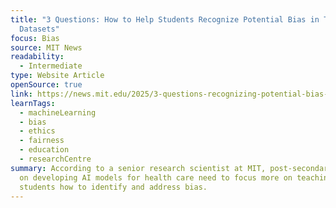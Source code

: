 ```yaml
---
title: "3 Questions: How to Help Students Recognize Potential Bias in Their AI
  Datasets"
focus: Bias
source: MIT News
readability:
  - Intermediate
type: Website Article
openSource: true
link: https://news.mit.edu/2025/3-questions-recognizing-potential-bias-in-ai-datasets-0602
learnTags:
  - machineLearning
  - bias
  - ethics
  - fairness
  - education
  - researchCentre
summary: According to a senior research scientist at MIT, post-secondary courses
  on developing AI models for health care need to focus more on teaching
  students how to identify and address bias.
---
```

